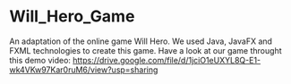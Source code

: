 # Will_Hero_Game
An adaptation of the online game Will Hero. We used Java, JavaFX and FXML technologies to create this game.
Have a look at our game throught this demo video: https://drive.google.com/file/d/1jciO1eUXYL8Q-E1-wk4VKw97Kar0ruM6/view?usp=sharing
